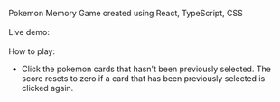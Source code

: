 Pokemon Memory Game created using React, TypeScript, CSS
<br>
<br>
Live demo:
<br>
<br>
How to play:
- Click the pokemon cards that hasn't been previously selected. The score resets to zero if a card that has been previously selected is clicked again.
<br>
<br>
